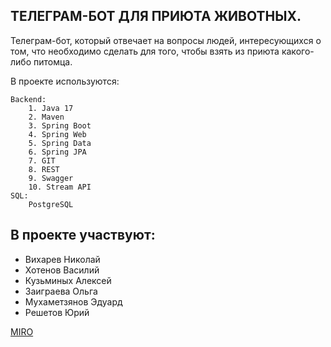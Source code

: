 <h2>ТЕЛЕГРАМ-БОТ ДЛЯ ПРИЮТА ЖИВОТНЫХ.</h2>
Телеграм-бот, который отвечает на вопросы людей, интересующихся о том, что необходимо сделать для того, чтобы взять из приюта какого-либо питомца.

В проекте используются:

    Backend:
        1. Java 17
        2. Maven
        3. Spring Boot
        4. Spring Web
        5. Spring Data
        6. Spring JPA
        7. GIT
        8. REST
        9. Swagger
        10. Stream API
    SQL:
        PostgreSQL

<h2>В проекте участвуют:</h2>
<ul>
<li>Вихарев Николай</li>
<li>Хотенов Василий</li>
<li>Кузьминых Алексей</li>
<li>Заиграева Ольга</li>
<li>Мухаметзянов Эдуард</li>
<li>Решетов Юрий</li>
</ul>


<a href="https://miro.com/app/board/uXjVPnO21qQ=/">MIRO</a>
